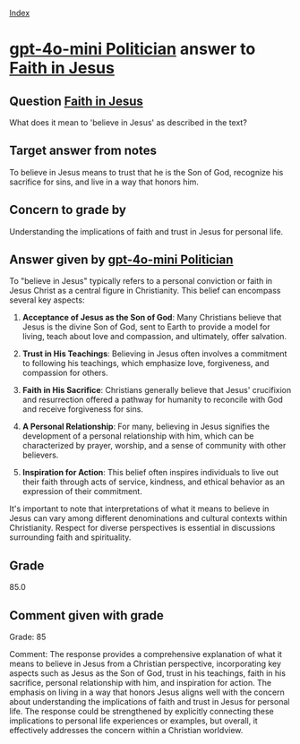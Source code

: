 
[Index](../../index.md)
# [gpt-4o-mini Politician](../../answering_models/gpt-4o-mini_Politician.md) answer to [Faith in Jesus](../../questions/Faith_in_Jesus.md)

## Question [Faith in Jesus](../../questions/Faith_in_Jesus.md)
What does it mean to 'believe in Jesus' as described in the text?

## Target answer from notes
To believe in Jesus means to trust that he is the Son of God, recognize his sacrifice for sins, and live in a way that honors him.

## Concern to grade by
Understanding the implications of faith and trust in Jesus for personal life.

## Answer given by [gpt-4o-mini Politician](../../answering_models/gpt-4o-mini_Politician.md)
To "believe in Jesus" typically refers to a personal conviction or faith in Jesus Christ as a central figure in Christianity. This belief can encompass several key aspects:

1. **Acceptance of Jesus as the Son of God**: Many Christians believe that Jesus is the divine Son of God, sent to Earth to provide a model for living, teach about love and compassion, and ultimately, offer salvation.

2. **Trust in His Teachings**: Believing in Jesus often involves a commitment to following his teachings, which emphasize love, forgiveness, and compassion for others.

3. **Faith in His Sacrifice**: Christians generally believe that Jesus' crucifixion and resurrection offered a pathway for humanity to reconcile with God and receive forgiveness for sins.

4. **A Personal Relationship**: For many, believing in Jesus signifies the development of a personal relationship with him, which can be characterized by prayer, worship, and a sense of community with other believers.

5. **Inspiration for Action**: This belief often inspires individuals to live out their faith through acts of service, kindness, and ethical behavior as an expression of their commitment.

It's important to note that interpretations of what it means to believe in Jesus can vary among different denominations and cultural contexts within Christianity. Respect for diverse perspectives is essential in discussions surrounding faith and spirituality.

## Grade
85.0

## Comment given with grade
Grade: 85

Comment: The response provides a comprehensive explanation of what it means to believe in Jesus from a Christian perspective, incorporating key aspects such as Jesus as the Son of God, trust in his teachings, faith in his sacrifice, personal relationship with him, and inspiration for action. The emphasis on living in a way that honors Jesus aligns well with the concern about understanding the implications of faith and trust in Jesus for personal life. The response could be strengthened by explicitly connecting these implications to personal life experiences or examples, but overall, it effectively addresses the concern within a Christian worldview.
